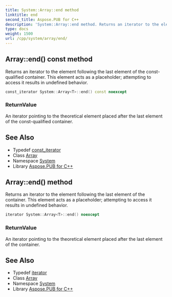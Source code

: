 ```yaml
---
title: System::Array::end method
linktitle: end
second_title: Aspose.PUB for C++
description: 'System::Array::end method. Returns an iterator to the element following the last element of the const-qualified container. This element acts as a placeholder; attempting to access it results in undefined behavior in C++.'
type: docs
weight: 1500
url: /cpp/system/array/end/
---
```

## Array::end() const method


Returns an iterator to the element following the last element of the const-qualified container. This element acts as a placeholder; attempting to access it results in undefined behavior.

```cpp
const_iterator System::Array<T>::end() const noexcept
```


### ReturnValue

An iterator pointing to the theoretical element placed after the last element of the const-qualified container.

## See Also

* Typedef [const_iterator](../const_iterator/)
* Class [Array](../)
* Namespace [System](../../)
* Library [Aspose.PUB for C++](../../../)
## Array::end() method


Returns an iterator to the element following the last element of the container. This element acts as a placeholder; attempting to access it results in undefined behavior.

```cpp
iterator System::Array<T>::end() noexcept
```


### ReturnValue

An iterator pointing to the theoretical element placed after the last element of the container.

## See Also

* Typedef [iterator](../iterator/)
* Class [Array](../)
* Namespace [System](../../)
* Library [Aspose.PUB for C++](../../../)

